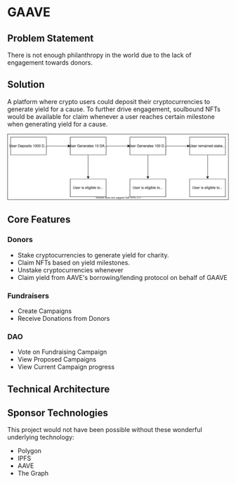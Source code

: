 # GAAVE

## Problem Statement

There is not enough philanthropy in the world due to the lack of engagement towards donors.

## Solution

A platform where crypto users could deposit their cryptocurrencies to generate yield for a cause. To further drive engagement, soulbound NFTs would be available for claim whenever a user reaches certain milestone when generating yield for a cause.

![claimable-nfts.drawio.svg](https://raw.githubusercontent.com/GigaChadds/.github/main/profile/assets/claimable-nfts.drawio.svg)

## Core Features

### Donors

- Stake cryptocurrencies to generate yield for charity.
- Claim NFTs based on yield milestones.
- Unstake cryptocurrencies whenever
- Claim yield from AAVE's borrowing/lending protocol on behalf of GAAVE

### Fundraisers

- Create Campaigns
- Receive Donations from Donors

### DAO

- Vote on Fundraising Campaign
- View Proposed Campaigns
- View Current Campaign progress

## Technical Architecture

## Sponsor Technologies

This project would not have been possible without these wonderful underlying technology:

- Polygon
- IPFS
- AAVE
- The Graph
